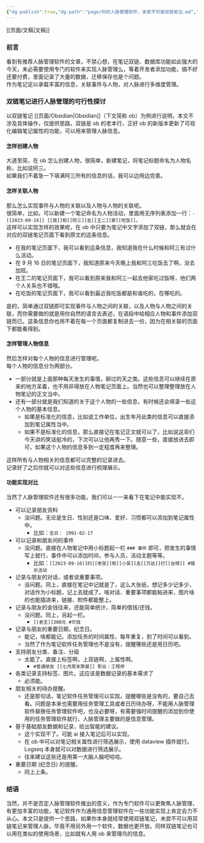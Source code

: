 ```yaml
---
{"dg-publish":true,"dg-path":"page/你的人脉管理软件，未尝不可是双链笔记.md","permalink":"/page/你的人脉管理软件，未尝不可是双链笔记/"}
---
```


[[页面/文稿\|文稿]]
### 前言
看到有推荐人脉管理软件的文章，不禁心想，在笔记双链、数据库功能如此强大的今天，未必需要使用专门的软件来实现人脉管理么，等着开发者添加功能，搞不好还要付费，里面记录了大量的数据，迁移保存也是个问题。  
作为笔记足以承载丰富的信息，关联事件与人物，对人脉进行多维度管理。
### 双链笔记进行人脉管理的可行性探讨
以双链笔记 [[页面/Obsidian\|Obsidian]]（下文简称 ob）为例进行说明，本文不涉及具体操作，仅提供思路。双链是 ob 的老本行，正好 ob 的新版本更新了可视化编辑笔记属性的功能，可以用来管理人脉信息。
#### 怎样创建人物
大道至简，在 ob 怎么创建人物，很简单，新建笔记，将笔记标题命名为人物名称，比如说阿三。  
如果我们不着急一下填满阿三所有的信息的话，我可以边用边完善。
#### 怎样关联人物
那么怎么实现事件与人物的关联以及人物与人物的关联呢。  
很简单，比如，可以新建一个笔记命名为人物活动，里面用无序列表添加一行：`- [[2023-09-16]] [[我]]和[[阿三]]去[[王二]]家[[吃饭]]。`  
这样可以实现怎样的效果呢，在 ob 中只要为笔记中文字添加了双链，那么就会在对应的双链笔记页面下看到原文的这条信息。
- 在我的笔记页面下，我可以看到这条信息，我知道我在什么时候和阿三有过什么活动。
- 在 9 月 16 日的笔记页面下，我知道原来今天晚上我和阿三吃饭去了啊，没去加班。
- 在王二的笔记页面下，我可以看到原来我和阿三一起去他家吃过饭呀，他们两个人关系也不错哦。
- 在吃饭的笔记页面下，我可以看到最近我吃饭都是和谁吃的，在哪吃的。

是的，简单通过双链即可实现事件与人物之间的关联，以及人物与人物之间的关联，而你需要做的就是用你自然的语言去表述，在语段中给相应人物和事件添加双链而已。这条信息你也用不着在每一个页面都复制进去一份，因为在相关联的页面下都能看得到。
#### 怎样管理人物信息
然后怎样对每个人物的信息进行管理呢。  
每个人物的信息分为两部分。
- 一部分就是上面那种每天发生的事情，聊过的天之类。这些信息可以继续在原来的地方呆着，也不用非得放在人物笔记页面上。当然也可以整理整理放在人物笔记的正文当中。
- 还有一部分就是我们知道的关于这个人物的一些信息，有时候还会填录一些这个人物的基本信息。
	- 如果是标准化的信息，比如说工作单位，出生年月此类的信息可以直接添加到笔记属性当中。
	- 如果不是标准化的信息，那么直接记在笔记正文就可以了，比如说这哥们今天讲的笑话挺冷的，下次可以让他再秀一下。随意一些，直接放进去即可，如果这个人物的信息多到一定程度再来整理。

这样所有与人物相关的信息都可以完整的记录进去。  
记录好了之后你就可以对这些信息进行梳理展示。
#### 功能实现对比
当然了人脉管理软件还有很多功能，我们可以一一来看下在笔记中能实现不。
- 可以记录朋友资料
	- 没问题。无论是生日、性别还是口味、爱好、习惯都可以添加到笔记属性中。
		- 比如：`生日： 1991-02-17`
- 可以记录和朋友间的事件
	- 没问题。直接在人物笔记中用小标题起一栏 `### 事件` 即可，把发生的事情写上就行，事件中可以添加时间，参与人员，活动主题等等。
		- 比如：`[[2023-09-16]]约[[老张]]和[[小吴]]去[[万达]]打[[台球]] #娱乐活动`
- 记录与朋友的对话，或者说重要事项。
	- 没问题。同上，直接在笔记中记就是了，这么大张纸，想记多少记多少，对话作为小标题，记上去就成了。啥对话、重要事项都能粘进来，图片啥的也能插进来，链接、附件都能整上。
- 记录与朋友的金钱往来，还能简单统计，简单的借钱/还钱。
	- 没问题。同上，另起一栏。
		- `[[老王]]300元 #欠钱`
- 记录与朋友的重要日期，纪念日。
	- 能记，啥都能记。添加任务的时间属性，每年重复，到了时间可以看到。
	- 当然了作为笔记软件任务管理也不是没有，提醒哪些还是用日历吧。
- 支持朋友分类、备注、分级
	- 太能了。直接上标签啊，上双链啊，上属性啊。
		- `#普通朋友 [[七月周末聚餐]] 职业：工程师`
- 各类记录支持标签、图片。这应该是数据记录的基本需求了
	- 必须能。
- 朋友相关的待办提醒。
	- 还是那句话，笔记软件任务管理可以实现，提醒哪些是没有的，要自己去看。问题是本来也需要用任务管理工具或者日历待办呀，不能用人脉管理软件替换任务管理软件吧，也没必要呀，有需要强时间提醒的添加到你使用的任务管理软件就行，人脉管理主要做的是信息管理。
- 基于基础朋友数据和记录，给出智能的建议。
	- 这个实现不了。可能 ai 接入笔记后可以实现。
	- 在 ob 中可以对笔记相关属性进行筛选展示，使用 dataview 插件就行。Logseq 本身就可以对数据进行筛选展示。
	- 往来建议这些还是用第一大脑人脑吧哈哈。
- 重要日期 (纪念日) 的提醒。
	- 同上上条。
### 结语
当然，并不是否定人脉管理软件推出的意义，作为专门软件可以更聚焦人脉管理，有更加丰富的功能，笔记软件作为通用信息管理软件在一些功能实现上肯定会力不从心。本文只是提供一个思路，如果你本身就经常使用双链笔记，未尝不可以用双链笔记来管理人脉，毕竟不用另外用一个软件，数据也更开放。同样双链笔记也可以用在类似的使用场景，比如就有人用 ob 来管理鸟的信息。
